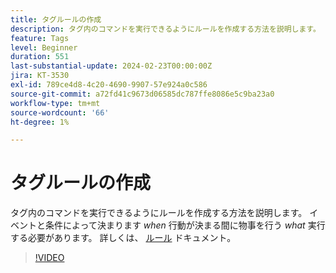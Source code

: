 ```yaml
---
title: タグルールの作成
description: タグ内のコマンドを実行できるようにルールを作成する方法を説明します。 イベントと条件は、何をするかを決定する「タイミング」と、アクションは何をするかを決定する「タイミング」を決定します。
feature: Tags
level: Beginner
duration: 551
last-substantial-update: 2024-02-23T00:00:00Z
jira: KT-3530
exl-id: 789ce4d8-4c20-4690-9907-57e924a0c586
source-git-commit: a72fd41c9673d06585dc787ffe8086e5c9ba23a0
workflow-type: tm+mt
source-wordcount: '66'
ht-degree: 1%

---
```


# タグルールの作成

タグ内のコマンドを実行できるようにルールを作成する方法を説明します。 イベントと条件によって決まります *when* 行動が決まる間に物事を行う *what* 実行する必要があります。 詳しくは、 [ルール](https://experienceleague.adobe.com/docs/experience-platform/tags/ui/rules.html?lang=ja) ドキュメント。

>[!VIDEO](https://video.tv.adobe.com/v/28730/?learn=on)
